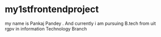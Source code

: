 # my1stfrontendproject
my name is Pankaj Pandey . And currently i am pursuing B.tech from uit rgpv in information Technology Branch
